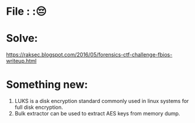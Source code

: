 # File : :😔

# Solve: 
https://raksec.blogspot.com/2016/05/forensics-ctf-challenge-fbios-writeup.html  

# Something new:
1) LUKS is a disk encryption standard commonly used in linux systems for full disk encryption.
2) Bulk extractor can be used to extract AES keys from memory dump.
